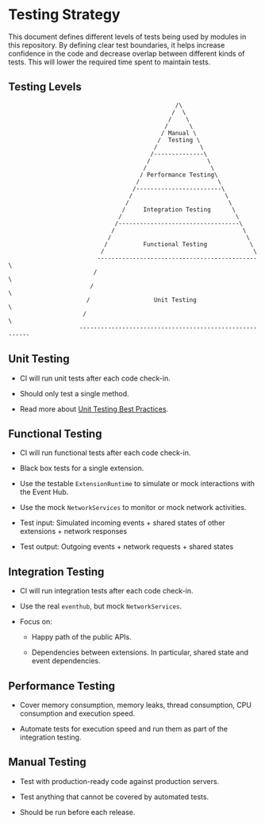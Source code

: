 # Testing Strategy

This document defines different levels of tests being used by modules in this repository. By defining clear test boundaries, it helps increase confidence in the code and decrease overlap between different kinds of tests. This will lower the required time spent to maintain tests.

## Testing Levels

                                                   /\                                
                                                  /  \                               
                                                 /    \                              
                                                /      \                             
                                               / Manual \                            
                                              /  Testing \                           
                                             /            \                          
                                            /--------------\                         
                                           /                \                        
                                          /                  \                       
                                         / Performance Testing\                      
                                        /                      \                     
                                       /------------------------\                    
                                      /                          \                   
                                     /                            \                  
                                    /     Integration Testing      \                 
                                   /                                \                
                                  /----------------------------------\               
                                 /                                    \              
                                /                                      \             
                               /          Functional Testing            \            
                              /                                          \           
                             ---------------------------------------------\          
                            /                                              \         
                           /                                                \        
                          /                  Unit Testing                    \       
                         /                                                    \      
                        --------------------------------------------------------       



## Unit Testing

* CI will run unit tests after each code check-in.

* Should only test a single method.

* Read more about [Unit Testing Best Practices](./UnitTestBestPractices.md).

## Functional Testing

* CI will run functional tests after each code check-in.

* Black box tests for a single extension.

* Use the testable `ExtensionRuntime` to simulate or mock interactions with the Event Hub.

* Use the mock `NetworkServices` to monitor or mock network activities.

* Test input: Simulated incoming events + shared states of other extensions + network responses

* Test output: Outgoing events + network requests + shared states

## Integration Testing

* CI will run integration tests after each code check-in.

* Use the real `eventhub`, but mock `NetworkServices`.

* Focus on:

    - Happy path of the public APIs.

    - Dependencies between extensions. In particular, shared state and event dependencies.

## Performance Testing

* Cover memory consumption, memory leaks, thread consumption, CPU consumption and execution speed.

* Automate tests for execution speed and run them as part of the integration testing.

## Manual Testing

* Test with production-ready code against production servers.

* Test anything that cannot be covered by automated tests.

* Should be run before each release.
